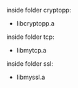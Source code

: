 inside folder cryptopp:
  - libcryptopp.a

inside folder tcp:
  - libmytcp.a

inside folder ssl:
  - libmyssl.a
